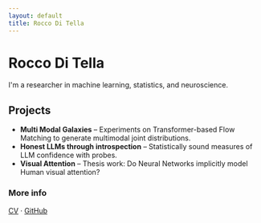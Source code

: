 ```yaml
---
layout: default
title: Rocco Di Tella
---
```

# Rocco Di Tella
I'm a researcher in machine learning, statistics, and neuroscience.

## Projects

- **Multi Modal Galaxies** – Experiments on Transformer-based Flow Matching to generate multimodal joint distributions.
- **Honest LLMs through introspection** – Statistically sound measures of LLM confidence with probes.
- **Visual Attention** – Thesis work: Do Neural Networks implicitly model Human visual attention?

### More info

[CV](cv.pdf) · [GitHub](https://github.com/RoccoDiTella)
